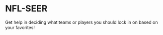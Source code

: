 # NFL-SEER
Get help in deciding what teams or players you should lock in on based on your favorites!
